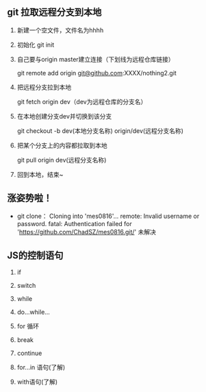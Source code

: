 ## git 拉取远程分支到本地
1. 新建一个空文件，文件名为hhhh

2. 初始化 git init

3. 自己要与origin master建立连接（下划线为远程仓库链接）

    git remote add origin git@github.com:XXXX/nothing2.git

4. 把远程分支拉到本地

    git fetch origin dev（dev为远程仓库的分支名）

5. 在本地创建分支dev并切换到该分支

    git checkout -b dev(本地分支名称) origin/dev(远程分支名称)

6. 把某个分支上的内容都拉取到本地

    git pull origin dev(远程分支名称)   

7. 回到本地，结束~


## 涨姿势啦！
* git clone：
        Cloning into 'mes0816'...
        remote: Invalid username or password.
        fatal: Authentication failed for 'https://github.com/ChadSZ/mes0816.git/'
    未解决


## JS的控制语句

1. if

2. switch

3. while

4. do...while...

5. for 循环

6. break

7. continue

8. for...in 语句(了解)

9. with语句(了解)

